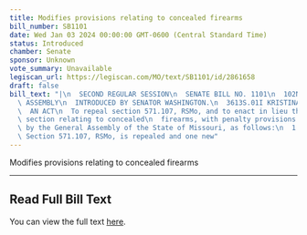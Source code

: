 ```yaml
---
title: Modifies provisions relating to concealed firearms
bill_number: SB1101
date: Wed Jan 03 2024 00:00:00 GMT-0600 (Central Standard Time)
status: Introduced
chamber: Senate
sponsor: Unknown
vote_summary: Unavailable
legiscan_url: https://legiscan.com/MO/text/SB1101/id/2861658
draft: false
bill_text: "|\n  SECOND REGULAR SESSION\n  SENATE BILL NO. 1101\n  102ND GENERA L\
  \ ASSEMBLY\n  INTRODUCED BY SENATOR WASHINGTON.\n  3613S.01I KRISTINA MARTIN, Secretary\n\
  \  AN ACT\n  To repeal section 571.107, RSMo, and to enact in lieu thereof one new\
  \ section relating to concealed\n  firearms, with penalty provisions.\n  Be it enacted\
  \ by the General Assembly of the State of Missouri, as follows:\n  1 Section A.\
  \ Section 571.107, RSMo, is repealed and one new"
---
```

Modifies provisions relating to concealed firearms

---

## Read Full Bill Text

You can view the full text [here](https://legiscan.com/MO/text/SB1101/id/2861658).

